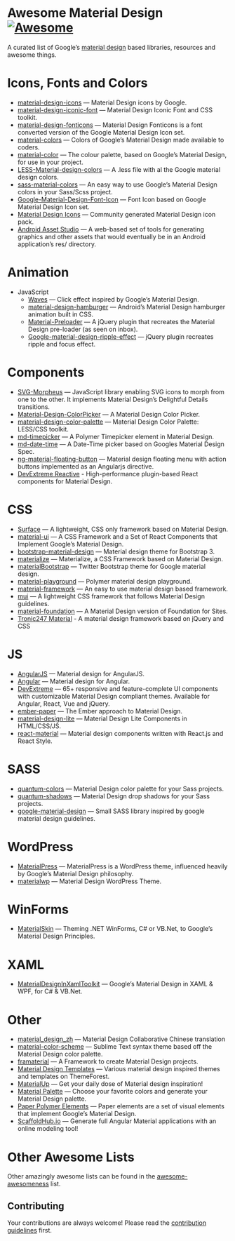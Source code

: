 Awesome Material Design [![Awesome](https://cdn.rawgit.com/sindresorhus/awesome/d7305f38d29fed78fa85652e3a63e154dd8e8829/media/badge.svg)](https://github.com/sindresorhus/awesome)
===================================================================================================================================================================================

A curated list of Google’s [material design](http://www.google.com/design/spec) based libraries, resources and awesome things.

Icons, Fonts and Colors
=======================

-   [material-design-icons](https://github.com/google/material-design-icons) — Material Design icons by Google.
-   [material-design-iconic-font](https://github.com/zavoloklom/material-design-iconic-font) — Material Design Iconic Font and CSS toolkit.
-   [material-design-fonticons](https://github.com/designjockey/material-design-fonticons) — Material Design Fonticons is a font converted version of the Google Material Design Icon set.
-   [material-colors](https://github.com/shuhei/material-colors) — Colors of Google’s Material Design made available to coders.
-   [material-color](https://github.com/mrmlnc/material-color) — The colour palette, based on Google’s Material Design, for use in your project.
-   [LESS-Material-design-colors](https://github.com/tisign/LESS-Material-design-colors) — A .less file with al the Google material design colors.
-   [sass-material-colors](https://github.com/minusfive/sass-material-colors) — An easy way to use Google’s Material Design colors in your Sass/Scss project.
-   [Google-Material-Design-Font-Icon](https://github.com/Seb-L/Google-Material-Design-Font-Icon) — Font Icon based on Google Material Design Icon set.
-   [Material Design Icons](https://materialdesignicons.com/) — Community generated Material Design icon pack.
-   [Android Asset Studio](https://romannurik.github.io/AndroidAssetStudio/) — A web-based set of tools for generating graphics and other assets that would eventually be in an Android application’s res/ directory.

Animation
=========

-   JavaScript
    -   [Waves](https://github.com/fians/Waves) — Click effect inspired by Google’s Material Design.
    -   [material-design-hamburger](https://github.com/swirlycheetah/material-design-hamburger) — Android’s Material Design hamburger animation built in CSS.
    -   [Material-Preloader](https://github.com/aarondo/Material-Preloader) — A jQuery plugin that recreates the Material Design pre-loader (as seen on inbox).
    -   [Google-material-design-ripple-effect](https://github.com/ninox92/Google-material-design-ripple-effect) — jQuery plugin recreates ripple and focus effect.

Components
==========

-   [SVG-Morpheus](https://github.com/alexk111/SVG-Morpheus) — JavaScript library enabling SVG icons to morph from one to the other. It implements Material Design’s Delightful Details transitions.
-   [Material-Design-ColorPicker](https://github.com/Fraina/Material-Design-ColorPicker) — A Material Design Color Picker.
-   [material-design-color-palette](https://github.com/zavoloklom/material-design-color-palette) — Material Design Color Palette: LESS/CSS toolkit.
-   [md-timepicker](https://github.com/dotlouis/md-timepicker) — A Polymer Timepicker element in Material Design.
-   [md-date-time](https://github.com/SimeonC/md-date-time) — A Date-Time picker based on Googles Material Design Spec.
-   [ng-material-floating-button](https://github.com/nobitagit/ng-material-floating-button) — Material design floating menu with action buttons implemented as an Angularjs directive.
-   [DevExtreme Reactive](https://devexpress.github.io/devextreme-reactive/react) - High-performance plugin-based React components for Material Design.

CSS
===

-   [Surface](https://github.com/mildrenben/surface) — A lightweight, CSS only framework based on Material Design.
-   [material-ui](https://github.com/callemall/material-ui) — A CSS Framework and a Set of React Components that Implement Google’s Material Design.
-   [bootstrap-material-design](https://github.com/FezVrasta/bootstrap-material-design) — Material design theme for Bootstrap 3.
-   [materialize](https://github.com/Dogfalo/materialize) — Materialize, a CSS Framework based on Material Design.
-   [materialBootstrap](https://github.com/throrin19/materialBootstrap) — Twitter Bootstrap theme for Google material design.
-   [material-playground](https://github.com/ebidel/material-playground) — Polymer material design playground.
-   [material-framework](https://github.com/nt1m/material-framework) — An easy to use material design based framework.
-   [mui](https://github.com/muicss/mui) — A lightweight CSS framework that follows Material Design guidelines.
-   [material-foundation](https://github.com/eucalyptuss/material-foundation) — A Material Design version of Foundation for Sites.
-   [Tronic247 Material](https://www.tronic247.com/material/) - A material design framework based on jQuery and CSS

JS
==

-   [AngularJS](https://github.com/angular/material) — Material design for AngularJS.
-   [Angular](https://github.com/angular/material2) — Material design for Angular.
-   [DevExtreme](https://js.devexpress.com) — 65+ responsive and feature-complete UI components with customizable Material Design compliant themes. Available for Angular, React, Vue and jQuery.
-   [ember-paper](https://github.com/miguelcobain/ember-paper) — The Ember approach to Material Design.
-   [material-design-lite](https://github.com/google/material-design-lite/) — Material Design Lite Components in HTML/CSS/JS.
-   [react-material](https://github.com/BerkeleyTrue/react-material) — Material design components written with React.js and React Style.

SASS
====

-   [quantum-colors](https://github.com/nkpfstr/quantum-colors) — Material Design color palette for your Sass projects.
-   [quantum-shadows](https://github.com/nkpfstr/quantum-shadows) — Material Design drop shadows for your Sass projects.
-   [google-material-design](https://github.com/axyz/google-material-design) — Small SASS library inspired by google material design guidelines.

WordPress
=========

-   [MaterialPress](https://github.com/alexpatin/MaterialPress) — MaterialPress is a WordPress theme, influenced heavily by Google’s Material Design philosophy.
-   [materialwp](https://github.com/braginteractive/materialwp) — Material Design WordPress Theme.

WinForms
========

-   [MaterialSkin](https://github.com/IgnaceMaes/MaterialSkin) — Theming .NET WinForms, C\# or VB.Net, to Google’s Material Design Principles.

XAML
====

-   [MaterialDesignInXamlToolkit](https://github.com/ButchersBoy/MaterialDesignInXamlToolkit) — Google’s Material Design in XAML & WPF, for C\# & VB.Net.

Other
=====

-   [material\_design\_zh](https://github.com/1sters/material_design_zh) — Material Design Collaborative Chinese translation
-   [material-color-scheme](https://github.com/paradox41/material-color-scheme) — Sublime Text syntax theme based off the Material Design color palette.
-   [framaterial](https://github.com/Framaterial/framaterial) — A Framework to create Material Design projects.
-   [Material Design Templates](http://themeforest.net/tags/material%20design) — Various material design inspired themes and templates on ThemeForest.
-   [MaterialUp](http://www.materialup.com/) — Get your daily dose of Material design inspiration!
-   [Material Palette](http://www.materialpalette.com/) — Choose your favorite colors and generate your Material Design palette.
-   [Paper Polymer Elements](https://elements.polymer-project.org/browse?package=paper-elements) — Paper elements are a set of visual elements that implement Google’s Material Design.
-   [ScaffoldHub.io](https://scaffoldhub.io) — Generate full Angular Material applications with an online modeling tool!

Other Awesome Lists
===================

Other amazingly awesome lists can be found in the [awesome-awesomeness](https://github.com/bayandin/awesome-awesomeness) list.

Contributing
------------

Your contributions are always welcome! Please read the [contribution guidelines](contributing.md) first.
